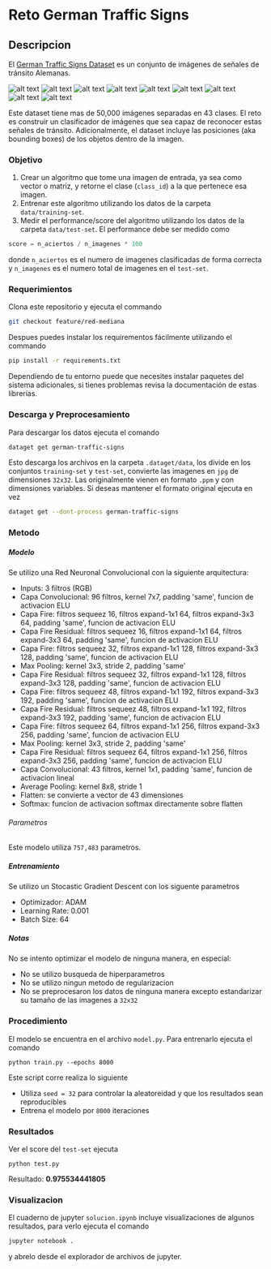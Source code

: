 # Reto German Traffic Signs
## Descripcion
El [German Traffic Signs Dataset](http://benchmark.ini.rub.de/?section=gtsrb&subsection=news) es un conjunto de imágenes de señales de tránsito Alemanas.

![alt text][s1] ![alt text][s2] ![alt text][s3] ![alt text][s4] ![alt text][s5] ![alt text][s6] ![alt text][s7] ![alt text][s8] ![alt text][s9]

Este dataset tiene mas de 50,000 imágenes separadas en 43 clases. El reto es construir un clasificador de imágenes que sea capaz de reconocer estas señales de tránsito. Adicionalmente, el dataset incluye las posiciones (aka bounding boxes) de los objetos dentro de la imagen.


### Objetivo
1. Crear un algoritmo que tome una imagen de entrada, ya sea como vector o matriz, y retorne el clase (`class_id`) a la que pertenece esa imagen.
1. Entrenar este algoritmo utilizando los datos de la carpeta `data/training-set`.
1. Medir el performance/score del algoritmo utilizando los datos de la carpeta `data/test-set`. El performance debe ser medido como
```python
score = n_aciertos / n_imagenes * 100
```
donde `n_aciertos` es el numero de imagenes clasificadas de forma correcta y `n_imagenes` es el numero total de imagenes en el `test-set`.

### Requerimientos
Clona este repositorio y ejecuta el commando
```bash
git checkout feature/red-mediana
```
Despues puedes instalar los requirementos fácilmente utilizando el commando

```bash
pip install -r requirements.txt
```
Dependiendo de tu entorno puede que necesites instalar paquetes del sistema adicionales, si tienes problemas revisa la documentación de estas librerías.

### Descarga y Preprocesamiento
Para descargar los datos ejecuta el comando
```bash
dataget get german-traffic-signs
```
Esto descarga los archivos en la carpeta `.dataget/data`, los divide en los conjuntos `training-set` y `test-set`, convierte las imagenes en `jpg` de dimensiones `32x32`. Las originalmente vienen en formato `.ppm` y con dimensiones variables. Si deseas mantener el formato original ejecuta en vez

```bash
dataget get --dont-process german-traffic-signs
```

### Metodo
##### Modelo
Se utilizo una Red Neuronal Convolucional con la siguiente arquitectura:

* Inputs: 3 filtros (RGB)
* Capa Convolucional: 96 filtros, kernel 7x7, padding 'same', funcion de activacion ELU
* Capa Fire: filtros sequeez 16, filtros expand-1x1 64, filtros expand-3x3 64, padding 'same', funcion de activacion ELU
* Capa Fire Residual: filtros sequeez 16, filtros expand-1x1 64, filtros expand-3x3 64, padding 'same', funcion de activacion ELU
* Capa Fire: filtros sequeez 32, filtros expand-1x1 128, filtros expand-3x3 128, padding 'same', funcion de activacion ELU
* Max Pooling: kernel 3x3, stride 2, padding 'same'
* Capa Fire Residual: filtros sequeez 32, filtros expand-1x1 128, filtros expand-3x3 128, padding 'same', funcion de activacion ELU
* Capa Fire: filtros sequeez 48, filtros expand-1x1 192, filtros expand-3x3 192, padding 'same', funcion de activacion ELU
* Capa Fire Residual: filtros sequeez 48, filtros expand-1x1 192, filtros expand-3x3 192, padding 'same', funcion de activacion ELU
* Capa Fire: filtros sequeez 64, filtros expand-1x1 256, filtros expand-3x3 256, padding 'same', funcion de activacion ELU
* Max Pooling: kernel 3x3, stride 2, padding 'same'
* Capa Fire Residual: filtros sequeez 64, filtros expand-1x1 256, filtros expand-3x3 256, padding 'same', funcion de activacion ELU
* Capa Convolucional: 43 filtros, kernel 1x1, padding 'same', funcion de activacion lineal
* Average Pooling: kernel 8x8, stride 1
* Flatten: se convierte a vector de 43 dimensiones
* Softmax: funcion de activacion softmax directamente sobre flatten
###### Parametros
Este modelo utiliza `757,483` parametros.

##### Entrenamiento
Se utilizo un Stocastic Gradient Descent con los siguente parametros

* Optimizador: ADAM
* Learning Rate: 0.001
* Batch Size: 64

##### Notas
No se intento optimizar el modelo de ninguna manera, en especial:

* No se utilizo busqueda de hiperparametros
* No se utilizo ningun metodo de regularizacion
* No se preprocesaron los datos de ninguna manera excepto estandarizar su tamaño de las imagenes a `32x32`

### Procedimiento
El modelo se encuentra en el archivo `model.py`. Para entrenarlo ejecuta el comando
```
python train.py --epochs 8000
```
Este script corre realiza lo siguiente

* Utiliza `seed = 32` para controlar la aleatoreidad y que los resultados sean reproducibles
* Entrena el modelo por `8000` iteraciones

### Resultados
Ver el score del `test-set` ejecuta
```
python test.py
```

Resultado: **0.975534441805**


### Visualizacion
El cuaderno de jupyter `solucion.ipynb` incluye visualizaciones de algunos resultados, para verlo ejecuta el comando
```bash
jupyter notebook .
```
y abrelo desde el explorador de archivos de jupyter.


[s1]: http://benchmark.ini.rub.de/Images/gtsrb/0.png "S"
[s2]: http://benchmark.ini.rub.de/Images/gtsrb/1.png "S"
[s3]: http://benchmark.ini.rub.de/Images/gtsrb/2.png "S"
[s4]: http://benchmark.ini.rub.de/Images/gtsrb/3.png "S"
[s5]: http://benchmark.ini.rub.de/Images/gtsrb/4.png "S"
[s6]: http://benchmark.ini.rub.de/Images/gtsrb/5.png "S"
[s7]: http://benchmark.ini.rub.de/Images/gtsrb/6.png "S"
[s8]: http://benchmark.ini.rub.de/Images/gtsrb/11.png "S"
[s9]: http://benchmark.ini.rub.de/Images/gtsrb/8.png "S"
